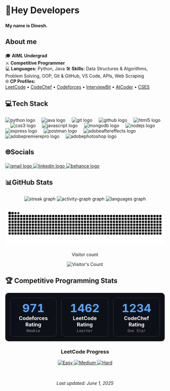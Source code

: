 <h1 align="left">👋Hey Developers</h1>

###

<h4 align="left">My name is Dinesh.</h4>

###

<h2 align="left">About me</h2>

###

🎓 **AIML Undergrad**  
⚔️ **Competitive Programmer**  
💻 **Languages:** Python, Java
🛠️ **Skills:** Data Structures & Algorithms, Problem Solving, OOP, Git & GitHub, VS Code, APIs, Web Scraping  
🌐 **CP Profiles:**  
[LeetCode](https://leetcode.com/u/dxnxsh06/) • [CodeChef](https://www.codechef.com/users/dxnxsh06) • [Codeforces](https://codeforces.com/profile/dxnxsh06) • [InterviewBit](https://www.interviewbit.com/profile/dxnxsh-06/) • [AtCoder](https://atcoder.jp/users/d_nex) • [CSES](https://cses.fi/user/334483/)


###

<h2 align="left">💻Tech Stack</h2>

###
<div align="left">
  <img src="https://skillicons.dev/icons?i=py" height="40" alt="python logo"  />
  <img width="12" />
  <img src="https://skillicons.dev/icons?i=java" height="40" alt="java logo"  />
  <img width="12" />
<!--   <img src="https://skillicons.dev/icons?i=cpp" height="40" alt="cplusplus logo"  />
  <img width="12" /> -->
  <img src="https://skillicons.dev/icons?i=git" height="40" alt="git logo"  />
  <img width="12" />
  <img src="https://skillicons.dev/icons?i=github" height="40" alt="github logo"  />
  <img width="12" />
  <img src="https://skillicons.dev/icons?i=html" height="40" alt="html5 logo"  />
  <img width="12" />
  <img src="https://skillicons.dev/icons?i=css" height="40" alt="css3 logo"  />
  <img width="12" />
  <img src="https://skillicons.dev/icons?i=js" height="40" alt="javascript logo"  />
  <img width="12" />
  <img src="https://skillicons.dev/icons?i=mongodb" height="40" alt="mongodb logo"  />
  <img width="12" />
  <img src="https://skillicons.dev/icons?i=nodejs" height="40" alt="nodejs logo"  />
  <img width="12" />
  <img src="https://skillicons.dev/icons?i=express" height="40" alt="express logo"  />
  <img width="12" />
  <img src="https://skillicons.dev/icons?i=postman" height="40" alt="postman logo"  />
  <img width="12" />
  <img src="https://skillicons.dev/icons?i=ae" height="40" alt="adobeaftereffects logo"  />
  <img width="12" />
  <img src="https://skillicons.dev/icons?i=pr" height="40" alt="adobepremierepro logo"  />
  <img width="12" />
  <img src="https://skillicons.dev/icons?i=ps" height="40" alt="adobephotoshop logo"  />
  <div align="left">
</div>

###
</div>

###

<h2 align="left">🌐Socials</h2>

###

<div align="left">
  <a href="mailto:dineshnaragani4295@gmail.com" target="_blank">
    <img src="https://raw.githubusercontent.com/maurodesouza/profile-readme-generator/master/src/assets/icons/social/gmail/default.svg" width="52" height="40" alt="gmail logo"  />
  </a>
  <a href="https://www.linkedin.com/in/dinesh-naragani" target="_blank">
    <img src="https://raw.githubusercontent.com/maurodesouza/profile-readme-generator/master/src/assets/icons/social/linkedin/default.svg" width="52" height="40" alt="linkedin logo"  />
  </a>
  <a href="https://www.behance.net/dineshnaragani" target="_blank">
    <img src="https://raw.githubusercontent.com/maurodesouza/profile-readme-generator/master/src/assets/icons/social/behance/default.svg" width="52" height="40" alt="behance logo"  />
  </a>
<!--   <a href="https://linktr.ee/dinesh.06" target="_blank">
    <img src="https://raw.githubusercontent.com/maurodesouza/profile-readme-generator/master/src/assets/icons/social/linktree/default.svg" width="52" height="40" alt="linktree logo"  />
  </a> -->
</div>

###

<h2 align="left">📊GitHub Stats</h2>

###

<div align="center">
  <img src="https://streak-stats.demolab.com?user=dinesh-naragani&locale=en&mode=daily&theme=gotham&hide_border=true&border_radius=5&order=3" height="150" alt="streak graph"  />
  <img src="https://github-readme-activity-graph.vercel.app/graph?username=dinesh-naragani&radius=16&theme=gotham&area=true&order=5&hide_border=true" height="300" alt="activity-graph graph"  />
  <img src="https://github-readme-stats.vercel.app/api/top-langs?username=dinesh-naragani&locale=en&hide_title=true&layout=compact&card_width=320&langs_count=5&theme=gotham&hide_border=true&order=2" height="150" alt="languages graph"  />
</div>



###
<img src="https://raw.githubusercontent.com/dinesh-naragani/dinesh-naragani/output/snake.svg" alt="Snake animation" />

###

<div align="center"> 
  <p>Visitor count</p>
  <img src="https://profile-counter.glitch.me/{USERNAME}/count.svg" alt="Visitor's Count" />
</div>


<!-- Competitive Programming Stats - Dark Theme -->

<div align="center">

  <!-- Title with custom styling -->
  <h2 align="left">🏆 Competitive Programming Stats</h2>

  <!-- Main Stats Cards - Top Row -->


  <!-- Stats Summary in GitHub-compatible table -->
<div align="center">
  <table style="text-align:center; background:#0d1117; color:white; border-radius:10px; border-collapse:separate; border-spacing:15px;">
    <tr>
      <td style="width:200px; padding:10px; border:1px solid #30363d; border-radius:10px;">
        <h1 style="margin: 0; font-size: 36px; color: #58a6ff;">971</h1>
        <strong style="font-size: 16px;">Codeforces Rating</strong><br>
        <code style="color: #8b949e;">Newbie</code>
      </td>
      <td style="width:200px; padding:10px; border:1px solid #30363d; border-radius:10px;">
        <h1 style="margin: 0; font-size: 36px; color: #58a6ff;">1462</h1>
        <strong style="font-size: 16px;">LeetCode Rating</strong><br>
        <code style="color: #8b949e;">Learner</code>
      </td>
      <td style="width:200px; padding:10px; border:1px solid #30363d; border-radius:10px;">
        <h1 style="margin: 0; font-size: 36px; color: #58a6ff;">1234</h1>
        <strong style="font-size: 16px;">CodeChef Rating</strong><br>
        <code style="color: #8b949e;">One Star</code>
      </td>
    </tr>
  </table>
</div>


  <!-- LeetCode Progress -->
  <h3>LeetCode Progress</h3>
  <a href="https://leetcode.com/dxnxsh06/">
    <img src="https://img.shields.io/badge/Easy-86-3498db?style=flat-square&labelColor=0d1117" alt="Easy">
    <img src="https://img.shields.io/badge/Medium-65-f39c12?style=flat-square&labelColor=0d1117" alt="Medium">
    <img src="https://img.shields.io/badge/Hard-4-e74c3c?style=flat-square&labelColor=0d1117" alt="Hard">
  </a>
  
  <br><br>
  <i>Last updated: June 1, 2025</i>
</div> 
